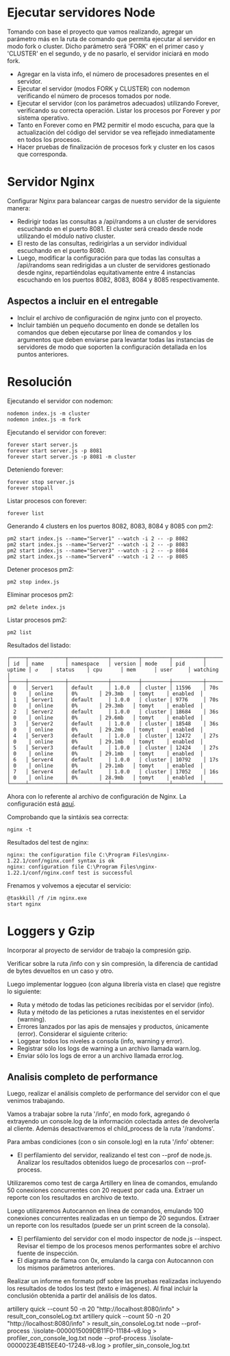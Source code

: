 # Ejecutar servidores Node

Tomando con base el proyecto que vamos realizando, agregar un parámetro más en la ruta de comando que permita ejecutar al servidor en modo fork o cluster. Dicho parámetro será 'FORK' en el primer caso y 'CLUSTER' en el segundo, y de no pasarlo, el servidor iniciará en modo fork.

- Agregar en la vista info, el número de procesadores presentes en el servidor.
- Ejecutar el servidor (modos FORK y CLUSTER) con nodemon verificando el número de procesos tomados por node.
- Ejecutar el servidor (con los parámetros adecuados) utilizando Forever, verificando su correcta operación. Listar los procesos por Forever y por sistema operativo.
- Tanto en Forever como en PM2 permitir el modo escucha, para que la actualización del código del servidor se vea reflejado inmediatamente en todos los procesos.
- Hacer pruebas de finalización de procesos fork y cluster en los casos que corresponda.

# Servidor Nginx

Configurar Nginx para balancear cargas de nuestro servidor de la siguiente manera:

- Redirigir todas las consultas a /api/randoms a un cluster de servidores escuchando en el puerto 8081. El cluster será creado desde node utilizando el módulo nativo cluster.
- El resto de las consultas, redirigirlas a un servidor individual escuchando en el puerto 8080.
- Luego, modificar la configuración para que todas las consultas a /api/randoms sean redirigidas a un cluster de servidores gestionado desde nginx, repartiéndolas equitativamente entre 4 instancias escuchando en los puertos 8082, 8083, 8084 y 8085 respectivamente.

## Aspectos a incluir en el entregable

- Incluir el archivo de configuración de nginx junto con el proyecto.
- Incluir también un pequeño documento en donde se detallen los comandos que deben ejecutarse por línea de comandos y los argumentos que deben enviarse para levantar todas las instancias de servidores de modo que soporten la configuración detallada en los puntos anteriores.

# Resolución

Ejecutando el servidor con nodemon:

```
nodemon index.js -m cluster
nodemon index.js -m fork
```

Ejecutando el servidor con forever:

```
forever start server.js
forever start server.js -p 8081
forever start server.js -p 8081 -m cluster
```

Deteniendo forever:

```
forever stop server.js
forever stopall
```

Listar procesos con forever:

```
forever list
```

Generando 4 clusters en los puertos 8082, 8083, 8084 y 8085 con pm2:

```
pm2 start index.js --name="Server1" --watch -i 2 -- -p 8082
pm2 start index.js --name="Server2" --watch -i 2 -- -p 8083
pm2 start index.js --name="Server3" --watch -i 2 -- -p 8084
pm2 start index.js --name="Server4" --watch -i 2 -- -p 8085
```

Detener procesos pm2:

```
pm2 stop index.js
```

Eliminar procesos pm2:

```
pm2 delete index.js
```

Listar procesos pm2:

```
pm2 list
```

Resultados del listado:

```
┌─────┬────────────┬─────────────┬─────────┬─────────┬──────────┬────────┬──────┬───────────┬──────────┬──────────┬──────────┬──────────┐
│ id  │ name       │ namespace   │ version │ mode    │ pid      │ uptime │ ↺    │ status    │ cpu      │ mem      │ user     │ watching │
├─────┼────────────┼─────────────┼─────────┼─────────┼──────────┼────────┼──────┼───────────┼──────────┼──────────┼──────────┼──────────┤
│ 0   │ Server1    │ default     │ 1.0.0   │ cluster │ 11596    │ 70s    │ 0    │ online    │ 0%       │ 29.3mb   │ tomyt    │ enabled  │
│ 1   │ Server1    │ default     │ 1.0.0   │ cluster │ 9776     │ 70s    │ 0    │ online    │ 0%       │ 29.3mb   │ tomyt    │ enabled  │
│ 2   │ Server2    │ default     │ 1.0.0   │ cluster │ 18684    │ 36s    │ 0    │ online    │ 0%       │ 29.6mb   │ tomyt    │ enabled  │
│ 3   │ Server2    │ default     │ 1.0.0   │ cluster │ 18548    │ 36s    │ 0    │ online    │ 0%       │ 29.2mb   │ tomyt    │ enabled  │
│ 4   │ Server3    │ default     │ 1.0.0   │ cluster │ 12472    │ 27s    │ 0    │ online    │ 0%       │ 29.1mb   │ tomyt    │ enabled  │
│ 5   │ Server3    │ default     │ 1.0.0   │ cluster │ 12424    │ 27s    │ 0    │ online    │ 0%       │ 29.1mb   │ tomyt    │ enabled  │
│ 6   │ Server4    │ default     │ 1.0.0   │ cluster │ 10792    │ 17s    │ 0    │ online    │ 0%       │ 29.1mb   │ tomyt    │ enabled  │
│ 7   │ Server4    │ default     │ 1.0.0   │ cluster │ 17052    │ 16s    │ 0    │ online    │ 0%       │ 28.9mb   │ tomyt    │ enabled  │
└─────┴────────────┴─────────────┴─────────┴─────────┴──────────┴────────┴──────┴───────────┴──────────┴──────────┴──────────┴──────────┘

```

Ahora con lo referente al archivo de configuración de Nginx. La configuración está [aquí](./nginx.conf).

Comprobando que la sintáxis sea correcta:

```
nginx -t
```

Resultados del test de nginx:

```
nginx: the configuration file C:\Program Files\nginx-1.22.1/conf/nginx.conf syntax is ok
nginx: configuration file C:\Program Files\nginx-1.22.1/conf/nginx.conf test is successful
```

Frenamos y volvemos a ejecutar el servicio:

```
@taskkill /f /im nginx.exe
start nginx
```

# Loggers y Gzip

Incorporar al proyecto de servidor de trabajo la compresión gzip.

Verificar sobre la ruta /info con y sin compresión, la diferencia de cantidad de bytes devueltos en un caso y otro.

Luego implementar loggueo (con alguna librería vista en clase) que registre lo siguiente:

- Ruta y método de todas las peticiones recibidas por el servidor (info).
- Ruta y método de las peticiones a rutas inexistentes en el servidor (warning).
- Errores lanzados por las apis de mensajes y productos, únicamente (error).
  Considerar el siguiente criterio:
- Loggear todos los niveles a consola (info, warning y error).
- Registrar sólo los logs de warning a un archivo llamada warn.log.
- Enviar sólo los logs de error a un archivo llamada error.log.

## Analisis completo de performance

Luego, realizar el análisis completo de performance del servidor con el que venimos trabajando.

Vamos a trabajar sobre la ruta '/info', en modo fork, agregando ó extrayendo un console.log de la información colectada antes de devolverla al cliente. Además desactivaremos el child_process de la ruta '/randoms'.

Para ambas condiciones (con o sin console.log) en la ruta '/info' obtener:

- El perfilamiento del servidor, realizando el test con --prof de node.js. Analizar los resultados obtenidos luego de procesarlos con --prof-process.

Utilizaremos como test de carga Artillery en línea de comandos, emulando 50 conexiones concurrentes con 20 request por cada una. Extraer un reporte con los resultados en archivo de texto.

Luego utilizaremos Autocannon en línea de comandos, emulando 100 conexiones concurrentes realizadas en un tiempo de 20 segundos. Extraer un reporte con los resultados (puede ser un print screen de la consola).

- El perfilamiento del servidor con el modo inspector de node.js --inspect. Revisar el tiempo de los procesos menos performantes sobre el archivo fuente de inspección.
- El diagrama de flama con 0x, emulando la carga con Autocannon con los mismos parámetros anteriores.

Realizar un informe en formato pdf sobre las pruebas realizadas incluyendo los resultados de todos los test (texto e imágenes).
Al final incluir la conclusión obtenida a partir del análisis de los datos.

artillery quick --count 50 -n 20 "http://localhost:8080/info" > result_con_consoleLog.txt
artillery quick --count 50 -n 20 "http://localhost:8080/info" > result_sin_consoleLog.txt
node --prof-process .\isolate-0000015009DB11F0-11184-v8.log > profiler_con_console_log.txt
node --prof-process .\isolate-0000023E4B15EE40-17248-v8.log > profiler_sin_console_log.txt
